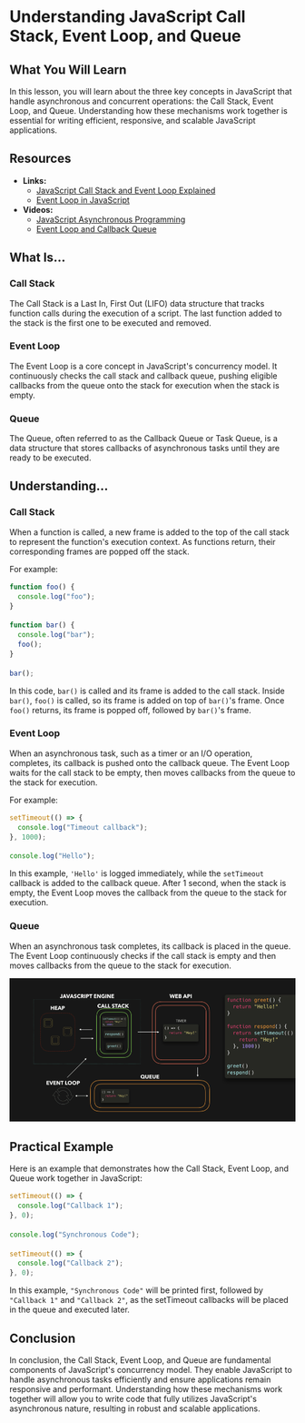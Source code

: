 # Understanding JavaScript Call Stack, Event Loop, and Queue

## What You Will Learn

In this lesson, you will learn about the three key concepts in JavaScript that handle asynchronous and concurrent operations: the Call Stack, Event Loop, and Queue. Understanding how these mechanisms work together is essential for writing efficient, responsive, and scalable JavaScript applications.

## Resources

- **Links:**
  - [JavaScript Call Stack and Event Loop Explained](https://developer.mozilla.org/en-US/docs/Glossary/Call_stack)
  - [Event Loop in JavaScript](https://developer.mozilla.org/en-US/docs/Web/JavaScript/Event_loop)
- **Videos:**
  - [JavaScript Asynchronous Programming](https://www.youtube.com/watch?v=PoRJizFvM7s)
  - [Event Loop and Callback Queue](https://www.youtube.com/watch?v=8aGhZQkoFbQ)

## What Is...

### Call Stack

The Call Stack is a Last In, First Out (LIFO) data structure that tracks function calls during the execution of a script. The last function added to the stack is the first one to be executed and removed.

### Event Loop

The Event Loop is a core concept in JavaScript's concurrency model. It continuously checks the call stack and callback queue, pushing eligible callbacks from the queue onto the stack for execution when the stack is empty.

### Queue

The Queue, often referred to as the Callback Queue or Task Queue, is a data structure that stores callbacks of asynchronous tasks until they are ready to be executed.

## Understanding...

### Call Stack

When a function is called, a new frame is added to the top of the call stack to represent the function's execution context. As functions return, their corresponding frames are popped off the stack.

For example:

```javascript
function foo() {
  console.log("foo");
}

function bar() {
  console.log("bar");
  foo();
}

bar();
```

In this code, `bar()` is called and its frame is added to the call stack. Inside `bar()`, `foo()` is called, so its frame is added on top of `bar()`'s frame. Once `foo()` returns, its frame is popped off, followed by `bar()`'s frame.

### Event Loop

When an asynchronous task, such as a timer or an I/O operation, completes, its callback is pushed onto the callback queue. The Event Loop waits for the call stack to be empty, then moves callbacks from the queue to the stack for execution.

For example:

```javascript
setTimeout(() => {
  console.log("Timeout callback");
}, 1000);

console.log("Hello");
```

In this example, `'Hello'` is logged immediately, while the `setTimeout` callback is added to the callback queue. After 1 second, when the stack is empty, the Event Loop moves the callback from the queue to the stack for execution.

### Queue

When an asynchronous task completes, its callback is placed in the queue. The Event Loop continuously checks if the call stack is empty and then moves callbacks from the queue to the stack for execution.

![Dom Image](../Images/Event%20Loop.webp)

## Practical Example

Here is an example that demonstrates how the Call Stack, Event Loop, and Queue work together in JavaScript:

```javascript
setTimeout(() => {
  console.log("Callback 1");
}, 0);

console.log("Synchronous Code");

setTimeout(() => {
  console.log("Callback 2");
}, 0);
```

In this example, `"Synchronous Code"` will be printed first, followed by `"Callback 1"` and `"Callback 2"`, as the setTimeout callbacks will be placed in the queue and executed later.

## Conclusion

In conclusion, the Call Stack, Event Loop, and Queue are fundamental components of JavaScript's concurrency model. They enable JavaScript to handle asynchronous tasks efficiently and ensure applications remain responsive and performant. Understanding how these mechanisms work together will allow you to write code that fully utilizes JavaScript's asynchronous nature, resulting in robust and scalable applications.
